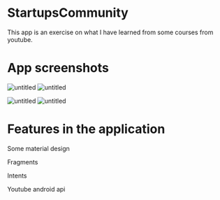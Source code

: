 # StartupsCommunity
This app is an exercise on what I have learned from some courses from youtube.
# App screenshots
![untitled](https://user-images.githubusercontent.com/30288171/50665339-ea406a80-0fb8-11e9-8a8f-ccdade337a8c.png)
![untitled](https://user-images.githubusercontent.com/30288171/50665439-60dd6800-0fb9-11e9-9d13-67b26947cc05.png)

![untitled](https://user-images.githubusercontent.com/30288171/50665378-21168080-0fb9-11e9-9e29-4d105aff3178.png)
![untitled](https://user-images.githubusercontent.com/30288171/50665478-7c487300-0fb9-11e9-9e10-20148d2aff1f.png)

# Features in the application
Some material design

Fragments

Intents

Youtube android api

